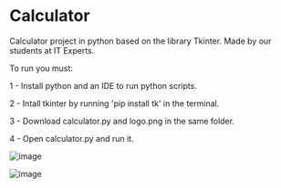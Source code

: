 # Calculator
Calculator project in python based on the library Tkinter. Made by our students at IT Experts.

To run you must:

1 - Install python and an IDE to run python scripts.

2 - Intall tkinter by running 'pip install tk' in the terminal.

3 - Download calculator.py and logo.png in the same folder.

4 - Open calculator.py and run it.

![image](https://github.com/ITExpertsCoding/Calculator/assets/118006951/e27d971d-463b-420f-b855-edcd38ac5145)

![image](https://github.com/ITExpertsCoding/Calculator/assets/118006951/f4da9cf5-df92-430d-8cc1-e491f361f903)
